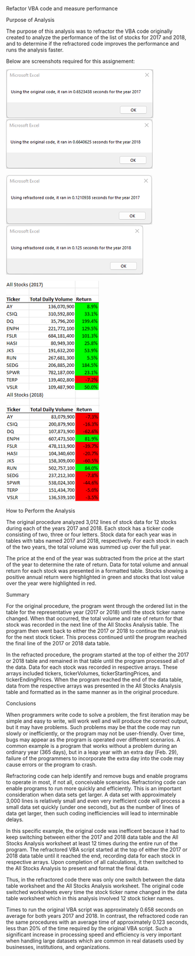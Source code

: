 Refactor VBA code and measure performance

Purpose of Analysis

The purpose of this analysis was to refractor the VBA code originally created to analyze the performance of the list of stocks for 2017 and 2018, and to determine if the refractored code improves the performance and runs the analysis faster.

Below are screenshots required for this assignement:

![green_stocks_2017](Resources/green_stocks_2017.png)
![green_stocks_2018](Resources/green_stocks_2018.png)

![VBA_challenge_2017](Resources/VBA_challenge_2017.png)
![VBA_challenge_2018](Resources/VBA_challenge_2018.png)

![All_Stocks_2017](Resources/All_Stocks_2017.png)
![All_Stocks_2018](Resources/All_Stocks_2018.png)

How to Perform the Analysis

The original procedure analyzed 3,012 lines of stock data for 12 stocks during each of the years 2017 and 2018. Each stock has a ticker code consisting of two, three or four letters. Stock data for each year was in tables with tabs named 2017 and 2018, respectively. For each stock in each of the two years, the total volume was summed up over the full year. 

The price at the end of the year was subtracted from the price at the start of the year to determine the rate of return. Data for total volume and annual return for each stock was presented in a formatted table. Stocks showing a positive annual return were highlighted in green and stocks that lost value over the year were highlighted in red.

Summary

For the original procedure, the program went through the ordered list in the table for the representative year (2017 or 2018) until the stock ticker name changed. When that occurred, the total volume and rate of return for that stock was recorded in the next line of the All Stocks Analysis table. The program then went back to either the 2017 or 2018 to continue the analysis for the next stock ticker. This process continued until the program reached the final line of the 2017 or 2018 data table.

In the refracted procedure, the program started at the top of either the 2017 or 2018 table and remained in that table until the program processed all of the data. Data for each stock was recorded in respective arrays. These arrays included tickers, tickerVolumes, tickerStartingPrices, and tickerEndingPrices. When the program reached the end of the data table, data from the respective arrays was presented in the All Stocks Analysis table and formatted as in the same manner as in the original procedure. 

Conclusions

When programmers write code to solve a problem, the first iteration may be simple and easy to write, will work well and will produce the correct output, but it may have problems. Such problems may be that the code may run slowly or inefficiently, or the program may not be user-friendly. Over time, bugs may appear as the program is operated over different scenarios. A common example is a program that works without a problem during an ordinary year (365 days), but in a leap year with an extra day (Feb. 29), failure of the programmers to incorporate the extra day into the code may cause errors or the program to crash. 

Refractoring code can help identify and remove bugs and enable programs to operate in most, if not all, conceivable scenarios. Refractoring code can enable programs to run more quickly and efficiently. This is an important consideration when data sets get larger. A data set with approximately 3,000 lines is relatively small and even very inefficient code will process a small data set quickly (under one second), but as the number of lines of data get larger, then such coding inefficiencies will lead to interminable delays. 

In this specific example, the original code was inefficent because it had to keep switching between either the 2017 and 2018 data table and the All Stocks Analysis worksheet at least 12 times during the entire run of the program. The refractored VBA script started at the top of either the 2017 or 2018 data table until it reached the end, recording data for each stock in respective arrays. Upon completion of all calculations, it then switched to the All Stocks Analysis to present and format the final data. 

Thus, in the refractored code there was only one switch between the data table worksheet and the All Stocks Analysis worksheet. The original code switched worksheets every time the stock ticker name changed in the data table worksheet which in this analysis involved 12 stock ticker names.

Times to run the original VBA script was approximately 0.658 seconds on average for both years 2017 and 2018. In contrast, the refractored code ran the same procedures with an average time of approximately 0.123 seconds, less than 20% of the time required by the original VBA script. Such a significant increase in processing speed and efficiency is very important when handling large datasets which are common in real datasets used by businesses, institutions, and organizations.  
